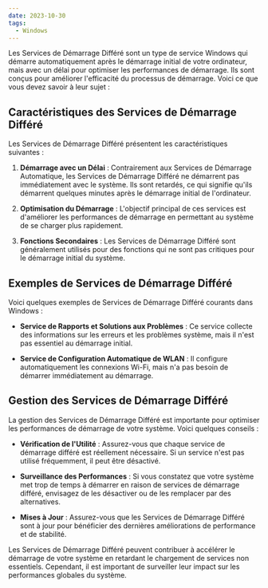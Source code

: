 ```yaml
---
date: 2023-10-30
tags:
  - Windows
---
```


Les Services de Démarrage Différé sont un type de service Windows qui démarre automatiquement après le démarrage initial de votre ordinateur, mais avec un délai pour optimiser les performances de démarrage. Ils sont conçus pour améliorer l'efficacité du processus de démarrage. Voici ce que vous devez savoir à leur sujet :

## Caractéristiques des Services de Démarrage Différé

Les Services de Démarrage Différé présentent les caractéristiques suivantes :

1. **Démarrage avec un Délai** : Contrairement aux Services de Démarrage Automatique, les Services de Démarrage Différé ne démarrent pas immédiatement avec le système. Ils sont retardés, ce qui signifie qu'ils démarrent quelques minutes après le démarrage initial de l'ordinateur.

2. **Optimisation du Démarrage** : L'objectif principal de ces services est d'améliorer les performances de démarrage en permettant au système de se charger plus rapidement.

3. **Fonctions Secondaires** : Les Services de Démarrage Différé sont généralement utilisés pour des fonctions qui ne sont pas critiques pour le démarrage initial du système.

## Exemples de Services de Démarrage Différé

Voici quelques exemples de Services de Démarrage Différé courants dans Windows :

- **Service de Rapports et Solutions aux Problèmes** : Ce service collecte des informations sur les erreurs et les problèmes système, mais il n'est pas essentiel au démarrage initial.

- **Service de Configuration Automatique de WLAN** : Il configure automatiquement les connexions Wi-Fi, mais n'a pas besoin de démarrer immédiatement au démarrage.

## Gestion des Services de Démarrage Différé

La gestion des Services de Démarrage Différé est importante pour optimiser les performances de démarrage de votre système. Voici quelques conseils :

- **Vérification de l'Utilité** : Assurez-vous que chaque service de démarrage différé est réellement nécessaire. Si un service n'est pas utilisé fréquemment, il peut être désactivé.

- **Surveillance des Performances** : Si vous constatez que votre système met trop de temps à démarrer en raison de services de démarrage différé, envisagez de les désactiver ou de les remplacer par des alternatives.

- **Mises à Jour** : Assurez-vous que les Services de Démarrage Différé sont à jour pour bénéficier des dernières améliorations de performance et de stabilité.

Les Services de Démarrage Différé peuvent contribuer à accélérer le démarrage de votre système en retardant le chargement de services non essentiels. Cependant, il est important de surveiller leur impact sur les performances globales du système.



